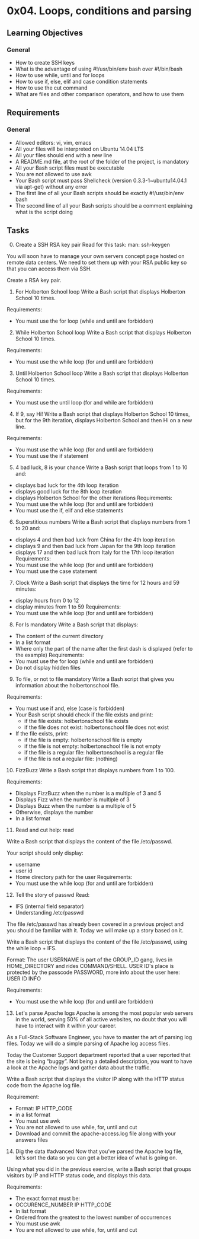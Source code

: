 # 0x04. Loops, conditions and parsing
## Learning Objectives
### General
* How to create SSH keys
* What is the advantage of using #!/usr/bin/env bash over #!/bin/bash
* How to use while, until and for loops
* How to use if, else, elif and case condition statements
* How to use the cut command
* What are files and other comparison operators, and how to use them

## Requirements
### General
* Allowed editors: vi, vim, emacs
* All your files will be interpreted on Ubuntu 14.04 LTS
* All your files should end with a new line
* A README.md file, at the root of the folder of the project, is mandatory
* All your Bash script files must be executable
* You are not allowed to use awk
* Your Bash script must pass Shellcheck (version 0.3.3-1~ubuntu14.04.1 via apt-get) without any error
* The first line of all your Bash scripts should be exactly #!/usr/bin/env bash
* The second line of all your Bash scripts should be a comment explaining what is the script doing

## Tasks
0. Create a SSH RSA key pair
Read for this task:
man: ssh-keygen

You will soon have to manage your own servers concept page hosted on remote data centers. We need to set them up with your RSA public key so that you can access them via SSH.

Create a RSA key pair.

1. For Holberton School loop
Write a Bash script that displays Holberton School 10 times.

Requirements:
* You must use the for loop (while and until are forbidden)

2. While Holberton School loop
Write a Bash script that displays Holberton School 10 times.

Requirements:
* You must use the while loop (for and until are forbidden)

3. Until Holberton School loop
Write a Bash script that displays Holberton School 10 times.

Requirements:
* You must use the until loop (for and while are forbidden)

4. If 9, say Hi!
Write a Bash script that displays Holberton School 10 times, but for the 9th iteration, displays Holberton School and then Hi on a new line.

Requirements:
* You must use the while loop (for and until are forbidden)
* You must use the if statement

5. 4 bad luck, 8 is your chance
Write a Bash script that loops from 1 to 10 and:

* displays bad luck for the 4th loop iteration
* displays good luck for the 8th loop iteration
* displays Holberton School for the other iterations
Requirements:
* You must use the while loop (for and until are forbidden)
* You must use the if, elif and else statements

6. Superstitious numbers
Write a Bash script that displays numbers from 1 to 20 and:

* displays 4 and then bad luck from China for the 4th loop iteration
* displays 9 and then bad luck from Japan for the 9th loop iteration
* displays 17 and then bad luck from Italy for the 17th loop iteration
Requirements:
* You must use the while loop (for and until are forbidden)
* You must use the case statement

7. Clock
Write a Bash script that displays the time for 12 hours and 59 minutes:

* display hours from 0 to 12
* display minutes from 1 to 59
Requirements:
* You must use the while loop (for and until are forbidden)

8. For ls mandatory
Write a Bash script that displays:

* The content of the current directory
* In a list format
* Where only the part of the name after the first dash is displayed (refer to the example)
Requirements:
* You must use the for loop (while and until are forbidden)
* Do not display hidden files

9. To file, or not to file mandatory
Write a Bash script that gives you information about the holbertonschool file.

Requirements:
* You must use if and, else (case is forbidden)
* Your Bash script should check if the file exists and print:
    - if the file exists: holbertonschool file exists
    - if the file does not exist: holbertonschool file does not exist
* If the file exists, print:
    - if the file is empty: holbertonschool file is empty
    - if the file is not empty: holbertonschool file is not empty
    - if the file is a regular file: holbertonschool is a regular file
    - if the file is not a regular file: (nothing)

10. FizzBuzz
Write a Bash script that displays numbers from 1 to 100.

Requirements:
* Displays FizzBuzz when the number is a multiple of 3 and 5
* Displays Fizz when the number is multiple of 3
* Displays Buzz when the number is a multiple of 5
* Otherwise, displays the number
* In a list format

11. Read and cut
help: read

Write a Bash script that displays the content of the file /etc/passwd.

Your script should only display:
* username
* user id
* Home directory path for the user
Requirements:
* You must use the while loop (for and until are forbidden)

12. Tell the story of passwd
Read:
* IFS (internal field separator)
* Understanding /etc/passwd

The file /etc/passwd has already been covered in a previous project and you should be familiar with it. Today we will make up a story based on it.

Write a Bash script that displays the content of the file /etc/passwd, using the while loop + IFS.

Format: The user USERNAME is part of the GROUP_ID gang, lives in HOME_DIRECTORY and rides COMMAND/SHELL. USER ID's place is protected by the passcode PASSWORD, more info about the user here: USER ID INFO

Requirements:
* You must use the while loop (for and until are forbidden)

13. Let's parse Apache logs
Apache is among the most popular web servers in the world, serving 50% of all active websites, no doubt that you will have to interact with it within your career.

As a Full-Stack Software Engineer, you have to master the art of parsing log files. Today we will do a simple parsing of Apache log access files.

Today the Customer Support department reported that a user reported that the site is being “buggy”. Not being a detailed description, you want to have a look at the Apache logs and gather data about the traffic.

Write a Bash script that displays the visitor IP along with the HTTP status code from the Apache log file.

Requirement:
* Format: IP HTTP_CODE
* in a list format
* You must use awk
* You are not allowed to use while, for, until and cut
* Download and commit the apache-access.log file along with your answers files

14. Dig the data #advanced
Now that you’ve parsed the Apache log file, let’s sort the data so you can get a better idea of what is going on.

Using what you did in the previous exercise, write a Bash script that groups visitors by IP and HTTP status code, and displays this data.

Requirements:
* The exact format must be:
* OCCURENCE_NUMBER IP HTTP_CODE
* In list format
* Ordered from the greatest to the lowest number of occurrences
* You must use awk
* You are not allowed to use while, for, until and cut
